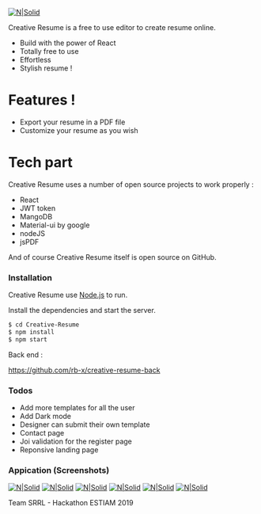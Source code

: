 [![N|Solid](https://i.imgur.com/B8NdWEA.png)](https://l8tcl.csb.app)

Creative Resume is a free to use editor to create resume online.

  - Build with the power of React
  - Totally free to use
  - Effortless
  - Stylish resume ! 

# Features ! 

  - Export your resume in a PDF file
  - Customize your resume as you wish

# Tech part

Creative Resume uses a number of open source projects to work properly :

* React
* JWT token
* MangoDB
* Material-ui by google
* nodeJS
* jsPDF

And of course Creative Resume itself is open source on GitHub.

### Installation

Creative Resume use [Node.js](https://nodejs.org/)  to run.

Install the dependencies and start the server.

```sh
$ cd Creative-Resume
$ npm install 
$ npm start
```

Back end : 

https://github.com/rb-x/creative-resume-back


### Todos

 - Add more templates for all the user
 - Add Dark mode 
 - Designer can submit their own template
 - Contact page 
 - Joi validation for the register page
 - Reponsive landing page
 
### Appication (Screenshots) 
[![N|Solid](https://i.imgur.com/fVncUMl.png)](https://l8tcl.csb.app)
[![N|Solid](https://i.imgur.com/unRjbQb.png)](https://l8tcl.csb.app)
[![N|Solid](https://i.imgur.com/enWX24G.png)](https://l8tcl.csb.app)
[![N|Solid](https://i.imgur.com/gb1dTzg.png)](https://l8tcl.csb.app)
[![N|Solid](https://i.imgur.com/DYaAtvy.png)](https://l8tcl.csb.app)
[![N|Solid](https://i.imgur.com/ubow0zU.png)](https://l8tcl.csb.app)


Team SRRL - Hackathon ESTIAM 2019
